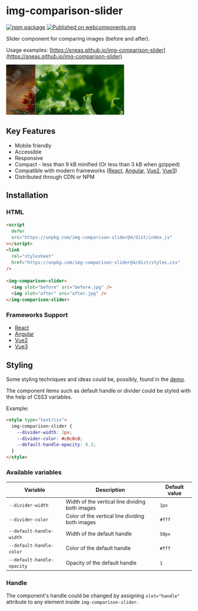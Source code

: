 # img-comparison-slider

[![npm package](https://img.shields.io/npm/v/img-comparison-slider.svg)](https://www.npmjs.com/package/img-comparison-slider)
[![Published on webcomponents.org](https://img.shields.io/badge/webcomponents.org-published-blue.svg)](https://www.webcomponents.org/element/img-comparison-slider)

Slider component for comparing images (before and after).

Usage examples: [https://sneas.github.io/img-comparison-slider](https://sneas.github.io/img-comparison-slider)

![Example](docs/example.gif)

## Key Features

- Mobile friendly
- Accessible
- Responsive
- Compact - less than 9 kB minified (Or less than 3 kB when gzipped)
- Compatible with modern frameworks ([React](bindings/react/README.md),
  [Angular](docs/installation/angular.md),
  [Vue2](docs/installation/vue.md),
  [Vue3](bindings/vue/README.md))
- Distributed through CDN or NPM

<!--
```
<custom-element-demo>
  <template>
    <script defer src="https://unpkg.com/img-comparison-slider@4/dist/index.js"></script>
    <link
      rel="stylesheet"
      href="https://unpkg.com/img-comparison-slider@4/dist/styles.css"
    />

    <img-comparison-slider>
      <img slot="before" width="100%" src="https://sneas.github.io/img-comparison-slider/demo/images/before.webp">
      <img slot="after" width="100%" src="https://sneas.github.io/img-comparison-slider/demo/images/after.webp">
    </img-comparison-slider>
  </template>
</custom-element-demo>
```
-->

## Installation

### HTML

```html
<script
  defer
  src="https://unpkg.com/img-comparison-slider@4/dist/index.js"
></script>
<link
  rel="stylesheet"
  href="https://unpkg.com/img-comparison-slider@4/dist/styles.css"
/>

<img-comparison-slider>
  <img slot="before" src="before.jpg" />
  <img slot="after" src="after.jpg" />
</img-comparison-slider>
```

### Frameworks Support

- [React](bindings/react/README.md)
- [Angular](docs/installation/angular.md)
- [Vue2](docs/installation/vue.md)
- [Vue3](bindings/vue/README.md)

## Styling

Some styling techniques and ideas could be, possibly, found in the [demo](https://sneas.github.io/img-comparison-slider).

The component items such as default handle or divider could be styled with the help of CSS3 variables.

Example:

```html
<style type="text/css">
  img-comparison-slider {
    --divider-width: 2px;
    --divider-color: #c0c0c0;
    --default-handle-opacity: 0.3;
  }
</style>
```

### Available variables

| Variable                   | Description                                     | Default value |
| -------------------------- | ----------------------------------------------- | ------------- |
| `--divider-width`          | Width of the vertical line dividing both images | `1px`         |
| `--divider-color`          | Color of the vertical line dividing both images | `#fff`        |
| `--default-handle-width`   | Width of the default handle                     | `50px`        |
| `--default-handle-color`   | Color of the default handle                     | `#fff`        |
| `--default-handle-opacity` | Opacity of the default handle                   | `1`           |

### Handle

The component's handle could be changed by assigning `slot="handle"` attribute to any element inside `img-comparison-slider`.
